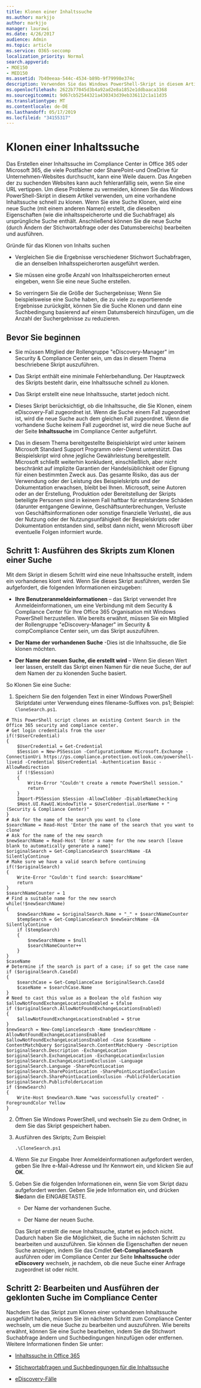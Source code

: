```yaml
---
title: Klonen einer Inhaltssuche
ms.author: markjjo
author: markjjo
manager: laurawi
ms.date: 4/26/2017
audience: Admin
ms.topic: article
ms.service: O365-seccomp
localization_priority: Normal
search.appverid:
- MOE150
- MED150
ms.assetid: 7b40eeaa-544c-4534-b89b-9f79998e374c
description: Verwenden Sie das Windows PowerShell-Skript in diesem Artikel, um schnell eine vorhandene Inhaltssuche im Compliance Center in Office 365 oder Microsoft 365 zu klonen. Wenn Sie eine Suche Klonen, wird eine neue Suche (mit einem neuen Namen) erstellt, die die gleichen Eigenschaften wie die ursprüngliche Suche enthält. Anschließend können Sie die neue Suche (durch Ändern der Stichwortabfrage oder des Datumsbereichs) bearbeiten und dann ausführen.
ms.openlocfilehash: 2622b77045d3b4a92ad2e8a1852e1ddbaaca3368
ms.sourcegitcommit: 9d67cb52544321a430343d39eb336112c1a11d35
ms.translationtype: MT
ms.contentlocale: de-DE
ms.lasthandoff: 05/17/2019
ms.locfileid: "34155317"
---
```

# <a name="clone-a-content-search"></a>Klonen einer Inhaltssuche

Das Erstellen einer Inhaltssuche im Compliance Center in Office 365 oder Microsoft 365, die viele Postfächer oder SharePoint-und OneDrive für Unternehmen-Websites durchsucht, kann eine Weile dauern. Das Angeben der zu suchenden Websites kann auch fehleranfällig sein, wenn Sie eine URL vertippen. Um diese Probleme zu vermeiden, können Sie das Windows PowerShell-Skript in diesem Artikel verwenden, um eine vorhandene Inhaltssuche schnell zu klonen. Wenn Sie eine Suche Klonen, wird eine neue Suche (mit einem anderen Namen) erstellt, die dieselben Eigenschaften (wie die inhaltsspeicherorte und die Suchabfrage) als ursprüngliche Suche enthält. Anschließend können Sie die neue Suche (durch Ändern der Stichwortabfrage oder des Datumsbereichs) bearbeiten und ausführen.
  
Gründe für das Klonen von Inhalts suchen
  
- Vergleichen Sie die Ergebnisse verschiedener Stichwort Suchabfragen, die an denselben Inhaltsspeicherorten ausgeführt werden.
    
- Sie müssen eine große Anzahl von Inhaltsspeicherorten erneut eingeben, wenn Sie eine neue Suche erstellen.
    
- So verringern Sie die Größe der Suchergebnisse; Wenn Sie beispielsweise eine Suche haben, die zu viele zu exportierende Ergebnisse zurückgibt, können Sie die Suche Klonen und dann eine Suchbedingung basierend auf einem Datumsbereich hinzufügen, um die Anzahl der Suchergebnisse zu reduzieren.
  
## <a name="before-you-begin"></a>Bevor Sie beginnen

- Sie müssen Mitglied der Rollengruppe "eDiscovery-Manager" im Security & Compliance Center sein, um das in diesem Thema beschriebene Skript auszuführen.
    
- Das Skript enthält eine minimale Fehlerbehandlung. Der Hauptzweck des Skripts besteht darin, eine Inhaltssuche schnell zu klonen.
    
- Das Skript erstellt eine neue Inhaltssuche, startet jedoch nicht.
    
- Dieses Skript berücksichtigt, ob die Inhaltssuche, die Sie Klonen, einem eDiscovery-Fall zugeordnet ist. Wenn die Suche einem Fall zugeordnet ist, wird die neue Suche auch dem gleichen Fall zugeordnet. Wenn die vorhandene Suche keinem Fall zugeordnet ist, wird die neue Suche auf der Seite **Inhaltssuche** im Compliance Center aufgeführt. 
    
- Das in diesem Thema bereitgestellte Beispielskript wird unter keinem Microsoft Standard Support Programm oder-Dienst unterstützt. Das Beispielskript wird ohne jegliche Gewährleistung bereitgestellt. Microsoft schließt weiterhin konkludent, einschließlich, aber nicht beschränkt auf implizite Garantien der Handelsüblichkeit oder Eignung für einen bestimmten Zweck aus. Das gesamte Risiko, das aus der Verwendung oder der Leistung des Beispielskripts und der Dokumentation erwachsen, bleibt bei Ihnen. Microsoft, seine Autoren oder an der Erstellung, Produktion oder Bereitstellung der Skripts beteiligte Personen sind in keinem Fall haftbar für entstandene Schäden (darunter entgangene Gewinne, Geschäftsunterbrechungen, Verluste von Geschäftsinformationen oder sonstige finanzielle Verluste), die aus der Nutzung oder der Nutzungsunfähigkeit der Bespielskripts oder Dokumentation entstanden sind, selbst dann nicht, wenn Microsoft über eventuelle Folgen informiert wurde.
  
## <a name="step-1-run-the-script-to-clone-a-search"></a>Schritt 1: Ausführen des Skripts zum Klonen einer Suche

Mit dem Skript in diesem Schritt wird eine neue Inhaltssuche erstellt, indem ein vorhandenes klont wird. Wenn Sie dieses Skript ausführen, werden Sie aufgefordert, die folgenden Informationen einzugeben:
  
- **Ihre Benutzeranmeldeinformationen** – das Skript verwendet Ihre Anmeldeinformationen, um eine Verbindung mit dem Security & Compliance Center für Ihre Office 365 Organisation mit Windows PowerShell herzustellen. Wie bereits erwähnt, müssen Sie ein Mitglied der Rollengruppe "eDiscovery-Manager" im Security & compCompliance Center sein, um das Skript auszuführen. 
    
- **Der Name der vorhandenen Suche** -Dies ist die Inhaltssuche, die Sie klonen möchten. 
    
- **Der Name der neuen Suche, die erstellt wird** – Wenn Sie diesen Wert leer lassen, erstellt das Skript einen Namen für die neue Suche, der auf dem Namen der zu klonenden Suche basiert. 
    
So Klonen Sie eine Suche:
  
1. Speichern Sie den folgenden Text in einer Windows PowerShell Skriptdatei unter Verwendung eines filename-Suffixes von. ps1; Beispiel: `CloneSearch.ps1`.
    
  ```
  # This PowerShell script clones an existing Content Search in the Office 365 security and compliance center.
  # Get login credentials from the user
  if(!$UserCredential)
  {
      $UserCredential = Get-Credential
      $Session = New-PSSession -ConfigurationName Microsoft.Exchange -ConnectionUri https://ps.compliance.protection.outlook.com/powershell-liveid -Credential $UserCredential -Authentication Basic -AllowRedirection
      if (!$Session)
      {
          Write-Error "Couldn't create a remote PowerShell session."
          return
      }
      Import-PSSession $Session -AllowClobber -DisableNameChecking
      $Host.UI.RawUI.WindowTitle = $UserCredential.UserName + " (Security & Compliance Center)"
  }
  # Ask for the name of the search you want to clone
  $searchName = Read-Host 'Enter the name of the search that you want to clone'
  # Ask for the name of the new search
  $newSearchName = Read-Host 'Enter a name for the new search [leave blank to automatically generate a name]'
  $originalSearch = Get-ComplianceSearch $searchName -EA SilentlyContinue
  # Make sure we have a valid search before continuing
  if(!$originalSearch)
  {
      Write-Error "Couldn't find search: $searchName"
      return
  }
  $searchNameCounter = 1
  # Find a suitable name for the new search
  while(!$newSearchName)
  {
      $newSearchName = $originalSearch.Name + "_" + $searchNameCounter
      $tempSearch = Get-ComplianceSearch $newSearchName -EA SilentlyContinue
      if ($tempSearch)
      {
          $newSearchName = $null
          $searchNameCounter++
      }
  }
  $caseName
  # Determine if the search is part of a case; if so get the case name
  if ($originalSearch.CaseId)
  {
      $searchCase = Get-ComplianceCase $originalSearch.CaseId
      $caseName = $searchCase.Name
  }
  # Need to cast this value as a Boolean the old fashion way
  $allowNotFoundExchangeLocationsEnabled = $false
  if ($originalSearch.AllowNotFoundExchangeLocationsEnabled)
  {
      $allowNotFoundExchangeLocationsEnabled = $true
  }
  $newSearch = New-ComplianceSearch -Name $newSearchName -AllowNotFoundExchangeLocationsEnabled $allowNotFoundExchangeLocationsEnabled -Case $caseName -ContentMatchQuery $originalSearch.ContentMatchQuery -Description $originalSearch.Description -ExchangeLocation $originalSearch.ExchangeLocation -ExchangeLocationExclusion $originalSearch.ExchangeLocationExclusion -Language $originalSearch.Language -SharePointLocation $originalSearch.SharePointLocation -SharePointLocationExclusion $originalSearch.SharePointLocationExclusion -PublicFolderLocation $originalSearch.PublicFolderLocation
  if ($newSearch)
  {
      Write-Host $newSearch.Name "was successfully created" -ForegroundColor Yellow
  }
  ```

2. Öffnen Sie Windows PowerShell, und wechseln Sie zu dem Ordner, in dem Sie das Skript gespeichert haben.
    
3. Ausführen des Skripts; Zum Beispiel:
    
    ```
    .\CloneSearch.ps1
    ```

4. Wenn Sie zur Eingabe Ihrer Anmeldeinformationen aufgefordert werden, geben Sie Ihre e-Mail-Adresse und Ihr Kennwort ein, und klicken Sie auf **OK**.
    
5. Geben Sie die folgenden Informationen ein, wenn Sie vom Skript dazu aufgefordert werden. Geben Sie jede Information ein, und drücken **Sie**dann die EINGABETASTE.
    
    - Der Name der vorhandenen Suche.
    
    - Der Name der neuen Suche.
    
    Das Skript erstellt die neue Inhaltssuche, startet es jedoch nicht. Dadurch haben Sie die Möglichkeit, die Suche im nächsten Schritt zu bearbeiten und auszuführen. Sie können die Eigenschaften der neuen Suche anzeigen, indem Sie das Cmdlet **Get-ComplianceSearch** ausführen oder im Compliance Center zur Seite **Inhaltssuche** oder **eDiscovery** wechseln, je nachdem, ob die neue Suche einer Anfrage zugeordnet ist oder nicht. 
  
## <a name="step-2-edit-and-run-the-cloned-search-in-the-compliance-center"></a>Schritt 2: Bearbeiten und Ausführen der geklonten Suche im Compliance Center

Nachdem Sie das Skript zum Klonen einer vorhandenen Inhaltssuche ausgeführt haben, müssen Sie im nächsten Schritt zum Compliance Center wechseln, um die neue Suche zu bearbeiten und auszuführen. Wie bereits erwähnt, können Sie eine Suche bearbeiten, indem Sie die Stichwort Suchabfrage ändern und Suchbedingungen hinzufügen oder entfernen. Weitere Informationen finden Sie unter:
  
- [Inhaltssuche in Office 365](content-search.md)
    
- [Stichwortabfragen und Suchbedingungen für die Inhaltssuche](keyword-queries-and-search-conditions.md)
    
- [eDiscovery-Fälle](ediscovery-cases.md)
